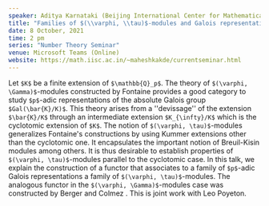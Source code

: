 ```yaml
---
speaker: Aditya Karnataki (Beijing International Center for Mathematical Research)
title: "Families of $(\\varphi, \\tau)$-modules and Galois representations"
date: 8 October, 2021
time: 2 pm
series: "Number Theory Seminar"
venue: Microsoft Teams (Online)
website: https://math.iisc.ac.in/~maheshkakde/currentseminar.html
---
```


Let `$K$` be a finite extension of `$\mathbb{Q}_p$`. The theory of `$(\varphi, \Gamma)$`-modules constructed by Fontaine provides a good category to study `$p$`-adic representations of the absolute Galois group `$Gal(\bar{K}/K)$`. This theory arises from a ''devissage'' of the extension `$\bar{K}/K$` through an intermediate extension `$K_{\infty}/K$` which is the cyclotomic extension of `$K$`. The notion of `$(\varphi, \tau)$`-modules generalizes Fontaine's constructions by using Kummer extensions other than the cyclotomic one.  It encapsulates the important notion of Breuil-Kisin modules among others. It is thus desirable to establish properties of `$(\varphi, \tau)$`-modules parallel to the cyclotomic case. In this talk, we explain the construction of a functor that associates to a family of `$p$`-adic Galois representations a family of `$(\varphi, \tau)$`-modules. The analogous functor in the `$(\varphi, \Gamma)$`-modules case was constructed by Berger and Colmez . This is joint work with Leo Poyeton.

